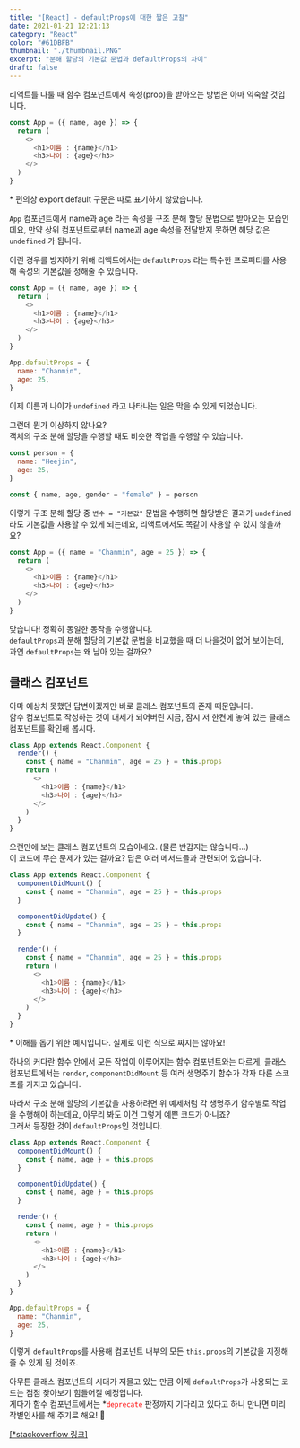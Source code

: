```yaml
---
title: "[React] - defaultProps에 대한 짧은 고찰"
date: 2021-01-21 12:21:13
category: "React"
color: "#61DBFB"
thumbnail: "./thumbnail.PNG"
excerpt: "분해 할당의 기본값 문법과 defaultProps의 차이"
draft: false
---
```


리액트를 다룰 때 함수 컴포넌트에서 속성(prop)을 받아오는 방법은 아마 익숙할 것입니다.

```js
const App = ({ name, age }) => {
  return (
    <>
      <h1>이름 : {name}</h1>
      <h3>나이 : {age}</h3>
    </>
  )
}
```

<figcaption>* 편의상 export default 구문은 따로 표기하지 않았습니다.</figcaption>

`App` 컴포넌트에서 name과 age 라는 속성을 구조 분해 할당 문법으로 받아오는 모습인데요, 만약 상위 컴포넌트로부터 name과 age 속성을 전달받지 못하면 해당 값은 `undefined` 가 됩니다.

이런 경우를 방지하기 위해 리액트에서는 `defaultProps` 라는 특수한 프로퍼티를 사용해 속성의 기본값을 정해줄 수 있습니다.

```js
const App = ({ name, age }) => {
  return (
    <>
      <h1>이름 : {name}</h1>
      <h3>나이 : {age}</h3>
    </>
  )
}

App.defaultProps = {
  name: "Chanmin",
  age: 25,
}
```

이제 이름과 나이가 `undefined` 라고 나타나는 일은 막을 수 있게 되었습니다.

그런데 뭔가 이상하지 않나요?  
객체의 구조 분해 할당을 수행할 때도 비슷한 작업을 수행할 수 있습니다.

```js
const person = {
  name: "Heejin",
  age: 25,
}

const { name, age, gender = "female" } = person
```

이렇게 구조 분해 할당 중 `변수 = "기본값"` 문법을 수행하면 할당받은 결과가 `undefined`라도 기본값을 사용할 수 있게 되는데요, 리액트에서도 똑같이 사용할 수 있지 않을까요?

```js
const App = ({ name = "Chanmin", age = 25 }) => {
  return (
    <>
      <h1>이름 : {name}</h1>
      <h3>나이 : {age}</h3>
    </>
  )
}
```

맞습니다! 정확히 동일한 동작을 수행합니다.  
`defaultProps`과 분해 할당의 기본값 문법을 비교했을 때 더 나을것이 없어 보이는데, 과연 `defaultProps`는 왜 남아 있는 걸까요?

## 클래스 컴포넌트

아마 예상치 못했던 답변이겠지만 바로 클래스 컴포넌트의 존재 때문입니다.  
함수 컴포넌트로 작성하는 것이 대세가 되어버린 지금, 잠시 저 한켠에 놓여 있는 클래스 컴포넌트를 확인해 봅시다.

```js
class App extends React.Component {
  render() {
    const { name = "Chanmin", age = 25 } = this.props
    return (
      <>
        <h1>이름 : {name}</h1>
        <h3>나이 : {age}</h3>
      </>
    )
  }
}
```

오랜만에 보는 클래스 컴포넌트의 모습이네요. (물론 반갑지는 않습니다...)  
이 코드에 무슨 문제가 있는 걸까요? 답은 여러 메서드들과 관련되어 있습니다.

```js
class App extends React.Component {
  componentDidMount() {
    const { name = "Chanmin", age = 25 } = this.props
  }

  componentDidUpdate() {
    const { name = "Chanmin", age = 25 } = this.props
  }

  render() {
    const { name = "Chanmin", age = 25 } = this.props
    return (
      <>
        <h1>이름 : {name}</h1>
        <h3>나이 : {age}</h3>
      </>
    )
  }
}
```

<figcaption>* 이해를 돕기 위한 예시입니다. 실제로 이런 식으로 짜지는 않아요!</figcaption>

하나의 커다란 함수 안에서 모든 작업이 이루어지는 함수 컴포넌트와는 다르게, 클래스 컴포넌트에서는 `render`, `componentDidMount` 등 여러 생명주기 함수가 각자 다른 스코프를 가지고 있습니다.

따라서 구조 분해 할당의 기본값을 사용하려면 위 예제처럼 각 생명주기 함수별로 작업을 수행해야 하는데요, 아무리 봐도 이건 그렇게 예쁜 코드가 아니죠?  
그래서 등장한 것이 `defaultProps`인 것입니다.

```js
class App extends React.Component {
  componentDidMount() {
    const { name, age } = this.props
  }

  componentDidUpdate() {
    const { name, age } = this.props
  }

  render() {
    const { name, age } = this.props
    return (
      <>
        <h1>이름 : {name}</h1>
        <h3>나이 : {age}</h3>
      </>
    )
  }
}

App.defaultProps = {
  name: "Chanmin",
  age: 25,
}
```

이렇게 `defaultProps`를 사용해 컴포넌트 내부의 모든 `this.props`의 기본값을 지정해줄 수 있게 된 것이죠.

아무튼 클래스 컴포넌트의 시대가 저물고 있는 만큼 이제 `defaultProps`가 사용되는 코드는 점점 찾아보기 힘들어질 예정입니다.  
게다가 함수 컴포넌트에서는 \*<code class = "language-text" style = "color: red">deprecate</code> 판정까지 기다리고 있다고 하니 만나면 미리 작별인사를 해 주기로 해요! 🤣

[[\*stackoverflow 링크]](https://stackoverflow.com/questions/47774695/react-functional-component-default-props-vs-default-parameters/56443098#56443098)

